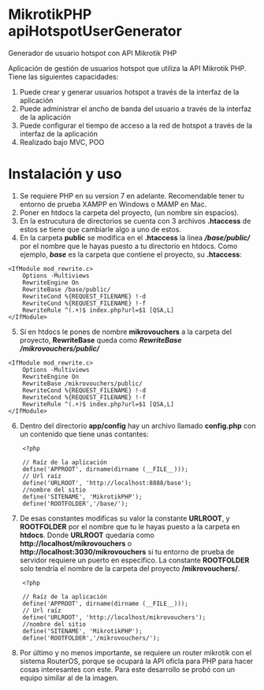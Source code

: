 # MikrotikPHP apiHotspotUserGenerator
Generador de usuario hotspot con API Mikrotik PHP 

Aplicación de gestión de usuarios hotspot que utiliza la API Mikrotik PHP. Tiene las siguientes capacidades:

1. Puede crear y generar usuarios hotspot a través de la interfaz de la aplicación
2. Puede administrar el ancho de banda del usuario a través de la interfaz de la aplicación
3. Puede configurar el tiempo de acceso a la red de hotspot a través de la interfaz de la aplicación
5. Realizado bajo MVC, POO


# Instalación y uso

1. Se requiere PHP en su version 7 en adelante. Recomendable tener tu entorno de prueba XAMPP en Windows o MAMP en Mac.
2. Poner en htdocs la carpeta del proyecto, (un nombre sin espacios).
3. En la estrucutura de directorios se cuenta con 3 archivos **.htaccess** de estos se tiene que cambiarle algo a uno de estos.
4. En la carpeta **public** se modifica en el **.htaccess** la linea ***/base/public/*** por el nombre que le hayas puesto a tu directorio en htdocs. Como ejemplo, ***base*** es la carpeta que contiene el proyecto, su **.htaccess**:

~~~
<IfModule mod_rewrite.c>
    Options -Multiviews
    RewriteEngine On
    RewriteBase /base/public/
    RewriteCond %{REQUEST_FILENAME} !-d
    RewriteCond %{REQUEST_FILENAME} !-f
    RewriteRule ^(.+)$ index.php?url=$1 [QSA,L]
</IfModule>
~~~

5. Sí en htdocs le pones de nombre **mikrovouchers** a la carpeta del proyecto, **RewriteBase** queda como  ***RewriteBase /mikrovouchers/public/***

~~~
<IfModule mod_rewrite.c>
    Options -Multiviews
    RewriteEngine On
    RewriteBase /mikrovouchers/public/
    RewriteCond %{REQUEST_FILENAME} !-d
    RewriteCond %{REQUEST_FILENAME} !-f
    RewriteRule ^(.+)$ index.php?url=$1 [QSA,L]
</IfModule>
~~~

6. Dentro del directorio **app/config** hay un archivo llamado **config.php** con un contenido que tiene unas contantes:

~~~
    <?php 

    // Raíz de la aplicación
    define('APPROOT', dirname(dirname (__FILE__)));
    // Url raíz
    define('URLROOT', 'http://localhost:8888/base');
    //nombre del sitio
    define('SITENAME', 'MikrotikPHP');
    define('ROOTFOLDER','/base/');
~~~

7. De esas constantes modificas su valor la constante **URLROOT**, y **ROOTFOLDER** por el nombre que tu le hayas puesto a la carpeta en **htdocs**. Donde **URLROOT** quedaría como **http://localhost/mikrovouchers** o **http://localhost:3030/mikrovouchers** si tu entorno de prueba de servidor requiere un puerto en especifico. La constante **ROOTFOLDER** solo tendría el nombre de la carpeta del proyecto **/mikrovouchers/**.

~~~
    <?php 

    // Raíz de la aplicación
    define('APPROOT', dirname(dirname (__FILE__)));
    // Url raíz
    define('URLROOT', 'http://localhost/mikrovouchers');
    //nombre del sitio
    define('SITENAME', 'MikrotikPHP');
    define('ROOTFOLDER','/mikrovouchers/');
~~~

8. Por último y no menos importante, se requiere un router mikrotik con el sistema RouterOS, porque se ocupará la API oficla para PHP para hacer cosas interesantes con este. Para este desarrollo se probó con un equipo similar al de la imagen.

[MikrotikRouter]: https://i.mt.lv/cdn/rb_images/1284_hi_res.png "Mikrotik MikroTik Routers and Wireless"
